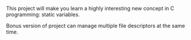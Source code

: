 This project will make you learn a highly interesting new concept in C programming: static
variables.

Bonus version of project can manage multiple file descriptors at the same time.
